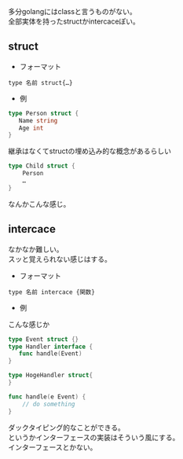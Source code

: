 
多分golangにはclassと言うものがない。  
全部実体を持ったstructかintercaceぽい。


## struct

* フォーマット
```
type 名前 struct{…}
```

* 例
```go
type Person struct {
   Name string
   Age int
}
```

継承はなくてstructの埋め込み的な概念があるらしい

```go
type Child struct {
    Person
    …
}
```
なんかこんな感じ。


## intercace

なかなか難しい。  
スッと覚えられない感じはする。

* フォーマット

```
type 名前 intercace {関数}
```

* 例

こんな感じか

```go
type Event struct {}
type Handler interface {
   func handle(Event) 
}

type HogeHandler struct{
}

func handle(e Event) {
    // do something
}

```

ダックタイピング的なことができる。  
というかインターフェースの実装はそういう風にする。  
インターフェースとかない。
